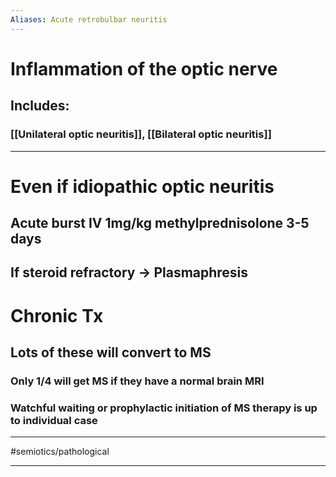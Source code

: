 ```yaml
---
Aliases: Acute retrobulbar neuritis
---
```

# Inflammation of the optic nerve
## Includes:
### [[Unilateral optic neuritis]], [[Bilateral optic neuritis]]

---
# Even if idiopathic optic neuritis
## Acute burst IV 1mg/kg methylprednisolone 3-5 days
## If steroid refractory -> Plasmaphresis

# Chronic Tx
## Lots of these will convert to MS
### Only 1/4 will get MS if they have a normal brain MRI 
### Watchful waiting or prophylactic initiation of MS therapy is up to individual case 

---
#semiotics/pathological  

---